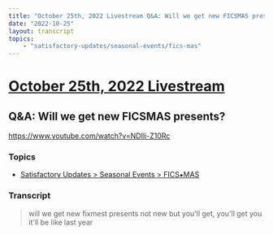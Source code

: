 ```yaml
---
title: "October 25th, 2022 Livestream Q&A: Will we get new FICSMAS presents?"
date: "2022-10-25"
layout: transcript
topics:
    - "satisfactory-updates/seasonal-events/fics-mas"
---
```

# [October 25th, 2022 Livestream](../2022-10-25.md)
## Q&A: Will we get new FICSMAS presents?
https://www.youtube.com/watch?v=NDIli-Z10Rc

### Topics
* [Satisfactory Updates > Seasonal Events > FICS⁕MAS](../topics/satisfactory-updates/seasonal-events/fics-mas.md)

### Transcript

> will we get new fixmest presents not new but you'll get, you'll get you it'll be like last year
